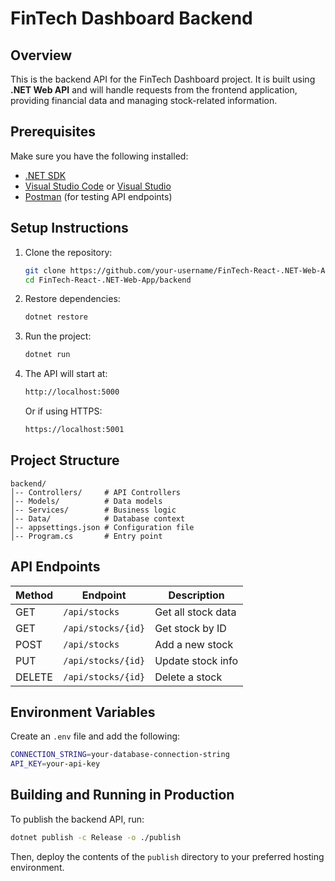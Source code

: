 # FinTech Dashboard Backend

## Overview
This is the backend API for the FinTech Dashboard project. It is built using **.NET Web API** and will handle requests from the frontend application, providing financial data and managing stock-related information.

## Prerequisites
Make sure you have the following installed:

- [.NET SDK](https://dotnet.microsoft.com/download)
- [Visual Studio Code](https://code.visualstudio.com/) or [Visual Studio](https://visualstudio.microsoft.com/)
- [Postman](https://www.postman.com/) (for testing API endpoints)

## Setup Instructions

1. Clone the repository:
   ```sh
   git clone https://github.com/your-username/FinTech-React-.NET-Web-App.git
   cd FinTech-React-.NET-Web-App/backend
   ```

2. Restore dependencies:
   ```sh
   dotnet restore
   ```

3. Run the project:
   ```sh
   dotnet run
   ```

4. The API will start at:
   ```sh
   http://localhost:5000
   ```
   Or if using HTTPS:
   ```sh
   https://localhost:5001
   ```

## Project Structure
```
backend/
│-- Controllers/     # API Controllers
│-- Models/          # Data models
│-- Services/        # Business logic
│-- Data/            # Database context
│-- appsettings.json # Configuration file
│-- Program.cs       # Entry point
```

## API Endpoints
| Method | Endpoint              | Description               |
|--------|-----------------------|---------------------------|
| GET    | `/api/stocks`         | Get all stock data        |
| GET    | `/api/stocks/{id}`    | Get stock by ID           |
| POST   | `/api/stocks`         | Add a new stock           |
| PUT    | `/api/stocks/{id}`    | Update stock info         |
| DELETE | `/api/stocks/{id}`    | Delete a stock            |

## Environment Variables

Create an `.env` file and add the following:
```sh
CONNECTION_STRING=your-database-connection-string
API_KEY=your-api-key
```

## Building and Running in Production
To publish the backend API, run:
```sh
dotnet publish -c Release -o ./publish
```
Then, deploy the contents of the `publish` directory to your preferred hosting environment.